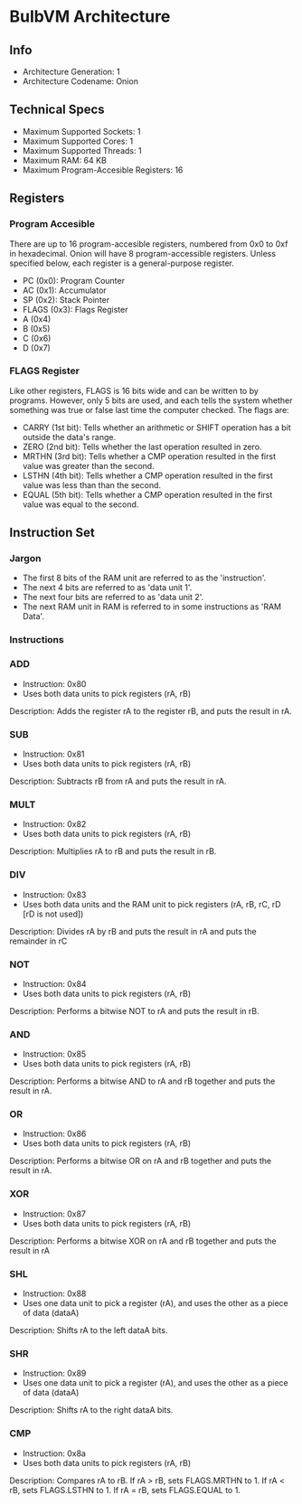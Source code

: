# BulbVM Architecture
## Info
- Architecture Generation: 1
- Architecture Codename: Onion
## Technical Specs
- Maximum Supported Sockets: 1
- Maximum Supported Cores: 1
- Maximum Supported Threads: 1
- Maximum RAM: 64 KB
- Maximum Program-Accesible Registers: 16
## Registers
### Program Accesible
There are up to 16 program-accesible registers, numbered from 0x0 to 0xf in hexadecimal. Onion will have 8 program-accessible registers. Unless specified below, each
register is a general-purpose register.
- PC (0x0): Program Counter
- AC (0x1): Accumulator
- SP (0x2): Stack Pointer
- FLAGS (0x3): Flags Register
- A (0x4)
- B (0x5)
- C (0x6)
- D (0x7)
### FLAGS Register
Like other registers, FLAGS is 16 bits wide and can be written to by programs. However, only 5 bits are used, and each tells the system whether something was true or
false last time the computer checked. The flags are:
- CARRY (1st bit): Tells whether an arithmetic or SHIFT operation has a bit outside the data's range.
- ZERO (2nd bit): Tells whether the last operation resulted in zero.
- MRTHN (3rd bit): Tells whether a CMP operation resulted in the first value was greater than the second.
- LSTHN (4th bit): Tells whether a CMP operation resulted in the first value was less than than the second.
- EQUAL (5th bit): Tells whether a CMP operation resulted in the first value was equal to the second.
## Instruction Set
### Jargon
- The first 8 bits of the RAM unit are referred to as the 'instruction'.
- The next 4 bits are referred to as 'data unit 1'.
- The next four bits are referred to as 'data unit 2'.
- The next RAM unit in RAM is referred to in some instructions as 'RAM Data'.
### Instructions
### ADD
- Instruction: 0x80
- Uses both data units to pick registers (rA, rB)

Description: Adds the register rA to the register rB, and puts the result in rA.
### SUB
- Instruction: 0x81
- Uses both data units to pick registers (rA, rB)

Description: Subtracts rB from rA and puts the result in rA.
### MULT
- Instruction: 0x82
- Uses both data units to pick registers (rA, rB)

Description: Multiplies rA to rB and puts the result in rB.
### DIV
- Instruction: 0x83
- Uses both data units and the RAM unit to pick registers (rA, rB, rC, rD [rD is not used])

Description: Divides rA by rB and puts the result in rA and puts the remainder in rC
### NOT
- Instruction: 0x84
- Uses both data units to pick registers (rA, rB)

Description: Performs a bitwise NOT to rA and puts the result in rB.
### AND
- Instruction: 0x85
- Uses both data units to pick registers (rA, rB)

Description: Performs a bitwise AND to rA and rB together and puts the result in rA.
### OR
- Instruction: 0x86
- Uses both data units to pick registers (rA, rB)

Description: Performs a bitwise OR on rA and rB together and puts the result in rA.
### XOR
- Instruction: 0x87
- Uses both data units to pick registers (rA, rB)

Description: Performs a bitwise XOR on rA and rB together and puts the result in rA
### SHL
- Instruction: 0x88
- Uses one data unit to pick a register (rA), and uses the other as a piece of data (dataA)

Description: Shifts rA to the left dataA bits.
### SHR
- Instruction: 0x89
- Uses one data unit to pick a register (rA), and uses the other as a piece of data (dataA)

Description: Shifts rA to the right dataA bits.
### CMP
- Instruction: 0x8a
- Uses both data units to pick registers (rA, rB)

Description: Compares rA to rB. If rA > rB, sets FLAGS.MRTHN to 1. If rA < rB, sets FLAGS.LSTHN to 1. If rA = rB, sets FLAGS.EQUAL to 1.
